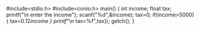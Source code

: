 #include<stdio.h>
#include<conio.h>
main()
{
 int income;
 float tax;
 printf("\n enter the income");
 scanf("%d",&income);
 tax=0;
 if(income>5000)
 {
  tax=0.12*income
  }
  printf*"\n tax=%f",tax));
  getch();
 }
  

